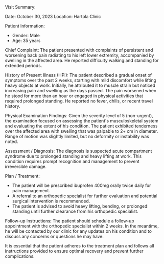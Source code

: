 Visit Summary:

Date: October 30, 2023
Location: Hartola Clinic

Patient Information:
- Gender: Male
- Age: 35 years

Chief Complaint:
The patient presented with complaints of persistent and worsening back pain radiating to his left lower extremity, accompanied by swelling in the affected area. He reported difficulty walking and standing for extended periods.

History of Present Illness (HPI):
The patient described a gradual onset of symptoms over the past 2 weeks, starting with mild discomfort while lifting heavy objects at work. Initially, he attributed it to muscle strain but noticed increasing pain and swelling as the days passed. The pain worsened when he stood for more than an hour or engaged in physical activities that required prolonged standing. He reported no fever, chills, or recent travel history.

Physical Examination Findings:
Given the severity level of 5 (non-urgent), the examination focused on assessing the patient's musculoskeletal system and evaluating the extent of his condition. The patient exhibited tenderness over the affected area with swelling that was palpable to 2+ cm in diameter. Range of motion was slightly limited, but no deformity or instability was noted.

Assessment / Diagnosis:
The diagnosis is suspected acute compartment syndrome due to prolonged standing and heavy lifting at work. This condition requires prompt recognition and management to prevent irreversible damage.

Plan / Treatment:
- The patient will be prescribed ibuprofen 400mg orally twice daily for pain management.
- A referral to an orthopedic specialist for further evaluation and potential surgical intervention is recommended.
- The patient is advised to avoid heavy lifting, bending, or prolonged standing until further clearance from his orthopedic specialist.

Follow-up Instructions:
The patient should schedule a follow-up appointment with the orthopedic specialist within 2 weeks. In the meantime, he will be contacted by our clinic for any updates on his condition and to discuss any concerns or questions he may have.

It is essential that the patient adheres to the treatment plan and follows all instructions provided to ensure optimal recovery and prevent further complications.